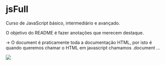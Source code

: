 # jsFull

Curso de JavaScript básico, intermediário e avançado.

O objetivo do README é fazer anotações que merecem destaque.


 -> O document é praticamente toda a documentação HTML, por isto é quando queremos chamar o HTML
em javascript chamamos .document ...

<img src=”/imagens/document.jpg”>
